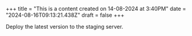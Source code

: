 +++
title = "This is a content created on 14-08-2024 at 3:40PM"
date = "2024-08-16T09:13:21.438Z"
draft = false
+++

  Deploy the latest version to the staging server.
        